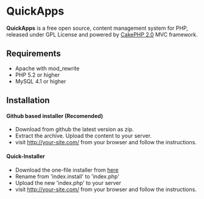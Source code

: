 # QuickApps

**QuickApps** is a free open source, content management system for PHP, released under GPL License and powered by [CakePHP 2.0](http://cakephp.org) MVC framework.

## Requirements

  * Apache with mod_rewrite
  * PHP 5.2 or higher
  * MySQL 4.1 or higher

## Installation

#### Github based installer (Recomended)

  * Download from github the latest version as zip.
  * Extract the archive. Upload the content to your server.
  * visit http://your-site.com/ from your browser and follow the instructions.
  
#### Quick-Installer
    
  * Download the one-file installer from [here](http://cms.quickapps.es/files/installer/index.install)
  * Rename from 'index.install' to 'index.php'
  * Upload the new 'index.php' to your server
  * visit http://your-site.com/ from your browser and follow the instructions.